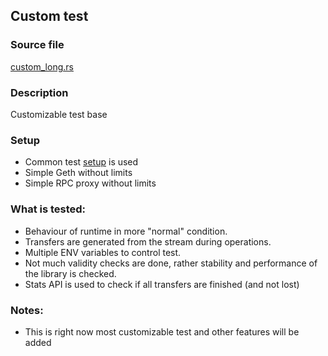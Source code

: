 ## Custom test

### Source file

[custom_long.rs](../../tests/custom_long.rs)

### Description

Customizable test base

### Setup

- Common test [setup](./common-test-setup.md) is used
- Simple Geth without limits
- Simple RPC proxy without limits

### What is tested:

- Behaviour of runtime in more "normal" condition.
- Transfers are generated from the stream during operations.
- Multiple ENV variables to control test.
- Not much validity checks are done, rather stability and performance of the library is checked.
- Stats API is used to check if all transfers are finished (and not lost) 

### Notes:

- This is right now most customizable test and other features will be added